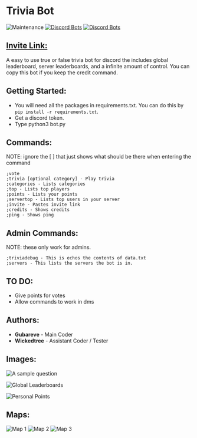 # Trivia Bot

![Maintenance](https://img.shields.io/maintenance/yes/2020)
[![Discord Bots](https://top.gg/api/widget/status/715047504126804000.svg)](https://top.gg/bot/715047504126804000)
[![Discord Bots](https://top.gg/api/widget/upvotes/715047504126804000.svg)](https://top.gg/bot/715047504126804000)

## [Invite Link:](https://discord.com/api/oauth2/authorize?client_id=715047504126804000&redirect_uri=https%3A%2F%2Fdiscord.com%2Foauth2%2Fauthorize%3Fclient_id%3D715047504126804000%26scope%3Dbot%26permissions%3D537263168&response_type=code&scope=identify)  

A easy to use true or false trivia bot for discord the includes global leaderboard, server leaderboards, and a infinite amount of control. You can copy this bot if you keep the credit command.

## Getting Started:

* You will need all the packages in requirements.txt. You can do this by ```pip install -r requirements.txt```.
* Get a discord token.
* Type python3 bot.py

## Commands:

NOTE: ignore the [ ] that just shows what should be there when entering the command

```
;vote
;trivia [optional category] - Play trivia
;categories - Lists categories
;top - Lists top players
;points - Lists your points
;servertop - Lists top users in your server
;invite - Pastes invite link
;credits - Shows credits
;ping - Shows ping
```

## Admin Commands:

NOTE: these only work for admins.

```
;triviadebug - This is echos the contents of data.txt
;servers - This lists the servers the bot is in.
```

## TO DO:

* Give points for votes
* Allow commands to work in dms

## Authors:

* **Gubareve** - Main Coder
* **Wickedtree** - Assistant Coder / Tester

## Images:

![A sample question](https://raw.githubusercontent.com/gubareve/trivia-bot/master/images/Screen%20Shot%202020-06-08%20at%209.06.00%20PM.png)

![Global Leaderboards](https://raw.githubusercontent.com/gubareve/trivia-bot/master/images/Screen%20Shot%202020-05-27%20at%2012.34.32%20PM.png)

![Personal Points](https://raw.githubusercontent.com/gubareve/trivia-bot/master/images/Screen%20Shot%202020-05-27%20at%2012.34.46%20PM.png)

## Maps:

![Map 1](https://raw.githubusercontent.com/gubareve/trivia-bot/master/images/diagram%20(1).svg)
![Map 2](https://raw.githubusercontent.com/gubareve/trivia-bot/master/images/diagram%20(2).svg)
![Map 3](https://raw.githubusercontent.com/gubareve/trivia-bot/master/images/diagram%20(3).svg)
